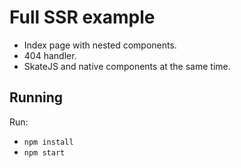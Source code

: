 # Full SSR example

-   Index page with nested components.
-   404 handler.
-   SkateJS and native components at the same time.

## Running

Run:

-   `npm install`
-   `npm start`

